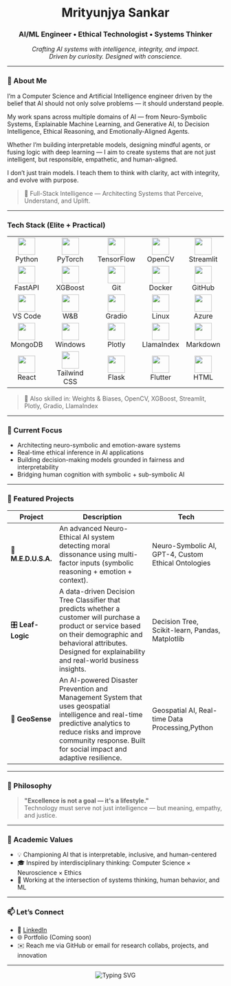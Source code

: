 <h1 align="center">Mrityunjya Sankar</h1>
<h3 align="center">AI/ML Engineer • Ethical Technologist • Systems Thinker</h3>

<p align="center">
  <i>Crafting AI systems with intelligence, integrity, and impact.</i><br>
  <i>Driven by curiosity. Designed with conscience.</i>
</p>

---

### 🚀 About Me

I’m a Computer Science and Artificial Intelligence engineer driven by the belief that AI should not only solve problems — it should understand people.

My work spans across multiple domains of AI — from Neuro-Symbolic Systems, Explainable Machine Learning, and Generative AI, to Decision Intelligence, Ethical Reasoning, and Emotionally-Aligned Agents.

Whether I’m building interpretable models, designing mindful agents, or fusing logic with deep learning — I aim to create systems that are not just intelligent, but responsible, empathetic, and human-aligned.

I don’t just train models.
I teach them to think with clarity, act with integrity, and evolve with purpose.

> 🧩 Full-Stack Intelligence — Architecting Systems that Perceive, Understand, and Uplift.
---

### Tech Stack (Elite + Practical)

<table>
  <tr>
    <td align="center"><img src="https://cdn.jsdelivr.net/gh/devicons/devicon/icons/python/python-original.svg" width="40"/><br>Python</td>
    <td align="center"><img src="https://cdn.jsdelivr.net/gh/devicons/devicon/icons/pytorch/pytorch-original.svg" width="40"/><br>PyTorch</td>
    <td align="center"><img src="https://cdn.jsdelivr.net/gh/devicons/devicon/icons/tensorflow/tensorflow-original.svg" width="40"/><br>TensorFlow</td>
    <td align="center"><img src="https://upload.wikimedia.org/wikipedia/commons/2/29/OpenCV_Logo_with_text_svg_version.svg" width="40"/><br>OpenCV</td>
    <td align="center"><img src="https://streamlit.io/images/brand/streamlit-logo-secondary-colormark-darktext.svg" width="40"/><br>Streamlit</td>
  </tr>
  <tr>
    <td align="center"><img src="https://cdn.jsdelivr.net/gh/devicons/devicon/icons/fastapi/fastapi-original.svg" width="40"/><br>FastAPI</td>
    <td align="center"><img src="https://upload.wikimedia.org/wikipedia/commons/0/05/Scikit_learn_logo_small.svg" width="40"/><br>XGBoost</td>
    <td align="center"><img src="https://cdn.jsdelivr.net/gh/devicons/devicon/icons/git/git-original.svg" width="40"/><br>Git</td>
    <td align="center"><img src="https://cdn.jsdelivr.net/gh/devicons/devicon/icons/docker/docker-original.svg" width="40"/><br>Docker</td>
    <td align="center"><img src="https://cdn.jsdelivr.net/gh/devicons/devicon/icons/github/github-original.svg" width="40"/><br>GitHub</td>
  </tr>
  <tr>
    <td align="center"><img src="https://cdn.jsdelivr.net/gh/devicons/devicon/icons/vscode/vscode-original.svg" width="40"/><br>VS Code</td>
    <td align="center"><img src="https://user-images.githubusercontent.com/32955601/235305209-3e162b17-5581-4bdb-b4b5-e8dd531c80b9.png" width="40"/><br>W&B</td>
    <td align="center"><img src="https://avatars.githubusercontent.com/u/78648727?s=200&v=4" width="40"/><br>Gradio</td>
    <td align="center"><img src="https://cdn.jsdelivr.net/gh/devicons/devicon/icons/linux/linux-original.svg" width="40"/><br>Linux</td>
    <td align="center"><img src="https://cdn.jsdelivr.net/gh/devicons/devicon/icons/azure/azure-original.svg" width="40"/><br>Azure</td>
  </tr>
  <tr>
    <td align="center"><img src="https://cdn.jsdelivr.net/gh/devicons/devicon/icons/mongodb/mongodb-original.svg" width="40"/><br>MongoDB</td>
    <td align="center"><img src="https://cdn.jsdelivr.net/gh/devicons/devicon/icons/windows8/windows8-original.svg" width="40"/><br>Windows</td>
    <td align="center"><img src="https://upload.wikimedia.org/wikipedia/commons/8/8a/Plotly-logo.png" width="40"/><br>Plotly</td>
    <td align="center"><img src="https://avatars.githubusercontent.com/u/119885747?s=200&v=4" width="40"/><br>LlamaIndex</td>
    <td align="center"><img src="https://upload.wikimedia.org/wikipedia/commons/4/48/Markdown-mark.svg" width="40"/><br>Markdown</td>
  </tr>
  <tr>
    <td align="center"><img src="https://cdn.jsdelivr.net/gh/devicons/devicon/icons/react/react-original.svg" width="40"/><br>React</td>
    <td align="center"><img src="https://cdn.jsdelivr.net/gh/devicons/devicon/icons/tailwindcss/tailwindcss-plain.svg" width="40"/><br>Tailwind CSS</td>
    <td align="center"><img src="https://cdn.jsdelivr.net/gh/devicons/devicon/icons/flask/flask-original.svg" width="40"/><br>Flask</td>
    <td align="center"><img src="https://cdn.jsdelivr.net/gh/devicons/devicon/icons/flutter/flutter-original.svg" width="40"/><br>Flutter</td>
    <td align="center"><img src="https://cdn.jsdelivr.net/gh/devicons/devicon/icons/html5/html5-original.svg" width="40"/><br>HTML</td>
  </tr>
</table>

> 🔬 Also skilled in: Weights & Biases, OpenCV, XGBoost, Streamlit, Plotly, Gradio, LlamaIndex

---

### 🎯 Current Focus

- Architecting neuro-symbolic and emotion-aware systems  
- Real-time ethical inference in AI applications  
- Building decision-making models grounded in fairness and interpretability  
- Bridging human cognition with symbolic + sub-symbolic AI

---

### 🌟 Featured Projects

| Project | Description | Tech |
|--------|-------------|------|
| 🧬 **M.E.D.U.S.A.** | An advanced Neuro-Ethical AI system detecting moral dissonance using multi-factor inputs (symbolic reasoning + emotion + context). | Neuro-Symbolic AI, GPT-4, Custom Ethical Ontologies |
| 🎛️ **Leaf-Logic** | A data-driven Decision Tree Classifier that predicts whether a customer will purchase a product or service based on their demographic and behavioral attributes. Designed for explainability and real-world business insights. | Decision Tree, Scikit-learn, Pandas, Matplotlib
| 💍 **GeoSense** | An AI-powered Disaster Prevention and Management System that uses geospatial intelligence and real-time predictive analytics to reduce risks and improve community response. Built for social impact and adaptive resilience. | Geospatial AI, Real-time Data Processing,Python

---

### 🧭 Philosophy

> **"Excellence is not a goal — it's a lifestyle."**  
> Technology must serve not just intelligence — but meaning, empathy, and justice.

---

### 🔬 Academic Values

- 💡 Championing AI that is interpretable, inclusive, and human-centered  
- 🎓 Inspired by interdisciplinary thinking: Computer Science × Neuroscience × Ethics  
- 🧭 Working at the intersection of systems thinking, human behavior, and ML

---

### 📫 Let’s Connect

- 🔗 [LinkedIn](https://www.linkedin.com/in/mrityunjya-s)
- 🌐 Portfolio (Coming soon)
- ✉️ Reach me via GitHub or email for research collabs, projects, and innovation

---

<p align="center">
  <img src="https://readme-typing-svg.demolab.com?font=Fira+Code&size=20&pause=1000&color=00FEEF&center=true&vCenter=true&width=700&height=80&lines=Crafting+AI+with+Meaning+and+Mindfulness;From+Code+to+Conscience+%7C+System+to+Soul" alt="Typing SVG" />
</p>

